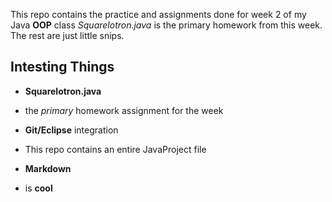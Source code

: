 This repo contains the practice and assignments done for week 2 of my Java __OOP__ class
*Squarelotron.java* is the primary homework from this week. The rest are just little snips.
## Intesting Things

* **Squarelotron.java** 
- the *primary* homework assignment for the week
* **Git/Eclipse** integration
- This repo contains an entire JavaProject file 
* **Markdown**
- is **cool**
